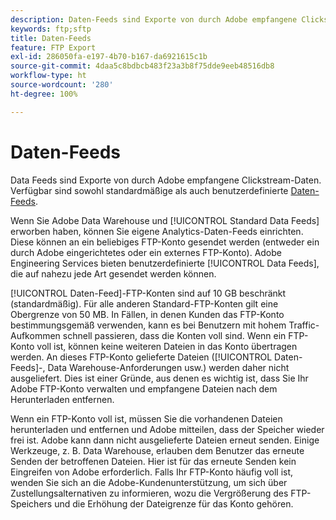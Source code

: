 ```yaml
---
description: Daten-Feeds sind Exporte von durch Adobe empfangene Clickstream-Daten. Verfügbar sind sowohl standardmäßige als auch benutzerdefinierte Daten-Feeds.
keywords: ftp;sftp
title: Daten-Feeds
feature: FTP Export
exl-id: 286050fa-e197-4b70-b167-da6921615c1b
source-git-commit: 4daa5c8bdbcb483f23a3b8f75dde9eeb48516db8
workflow-type: ht
source-wordcount: '280'
ht-degree: 100%

---
```


# Daten-Feeds

Data Feeds sind Exporte von durch Adobe empfangene Clickstream-Daten. Verfügbar sind sowohl standardmäßige als auch benutzerdefinierte [Daten-Feeds](/help/export/analytics-data-feed/data-feed-overview.md).

Wenn Sie Adobe Data Warehouse und [!UICONTROL Standard Data Feeds] erworben haben, können Sie eigene Analytics-Daten-Feeds einrichten. Diese können an ein beliebiges FTP-Konto gesendet werden (entweder ein durch Adobe eingerichtetes oder ein externes FTP-Konto). Adobe Engineering Services bieten benutzerdefinierte [!UICONTROL Data Feeds], die auf nahezu jede Art gesendet werden können.

[!UICONTROL Daten-Feed]-FTP-Konten sind auf 10 GB beschränkt (standardmäßig). Für alle anderen Standard-FTP-Konten gilt eine Obergrenze von 50 MB. In Fällen, in denen Kunden das FTP-Konto bestimmungsgemäß verwenden, kann es bei Benutzern mit hohem Traffic-Aufkommen schnell passieren, dass die Konten voll sind. Wenn ein FTP-Konto voll ist, können keine weiteren Dateien in das Konto übertragen werden. An dieses FTP-Konto gelieferte Dateien ([!UICONTROL Daten-Feeds]-, Data Warehouse-Anforderungen usw.) werden daher nicht ausgeliefert. Dies ist einer Gründe, aus denen es wichtig ist, dass Sie Ihr Adobe FTP-Konto verwalten und empfangene Dateien nach dem Herunterladen entfernen.

Wenn ein FTP-Konto voll ist, müssen Sie die vorhandenen Dateien herunterladen und entfernen und Adobe mitteilen, dass der Speicher wieder frei ist. Adobe kann dann nicht ausgelieferte Dateien erneut senden. Einige Werkzeuge, z. B. Data Warehouse, erlauben dem Benutzer das erneute Senden der betroffenen Dateien. Hier ist für das erneute Senden kein Eingreifen von Adobe erforderlich. Falls Ihr FTP-Konto häufig voll ist, wenden Sie sich an die Adobe-Kundenunterstützung, um sich über Zustellungsalternativen zu informieren, wozu die Vergrößerung des FTP-Speichers und die Erhöhung der Dateigrenze für das Konto gehören.
